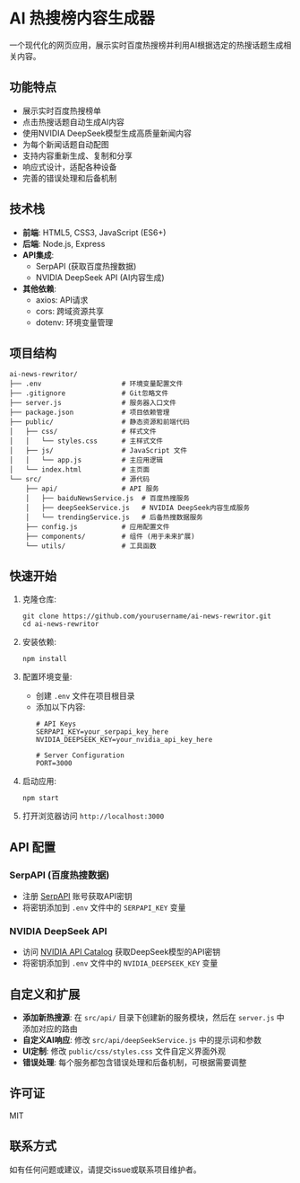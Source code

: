 # AI 热搜榜内容生成器

一个现代化的网页应用，展示实时百度热搜榜并利用AI根据选定的热搜话题生成相关内容。

## 功能特点

- 展示实时百度热搜榜单
- 点击热搜话题自动生成AI内容
- 使用NVIDIA DeepSeek模型生成高质量新闻内容
- 为每个新闻话题自动配图
- 支持内容重新生成、复制和分享
- 响应式设计，适配各种设备
- 完善的错误处理和后备机制

## 技术栈

- **前端**: HTML5, CSS3, JavaScript (ES6+)
- **后端**: Node.js, Express
- **API集成**: 
  - SerpAPI (获取百度热搜数据)
  - NVIDIA DeepSeek API (AI内容生成)
- **其他依赖**:
  - axios: API请求
  - cors: 跨域资源共享
  - dotenv: 环境变量管理

## 项目结构

```
ai-news-rewritor/
├── .env                    # 环境变量配置文件
├── .gitignore              # Git忽略文件
├── server.js               # 服务器入口文件
├── package.json            # 项目依赖管理
├── public/                 # 静态资源和前端代码
│   ├── css/                # 样式文件
│   │   └── styles.css      # 主样式文件
│   ├── js/                 # JavaScript 文件
│   │   └── app.js          # 主应用逻辑
│   └── index.html          # 主页面
└── src/                    # 源代码
    ├── api/                # API 服务
    │   ├── baiduNewsService.js  # 百度热搜服务
    │   ├── deepSeekService.js   # NVIDIA DeepSeek内容生成服务
    │   └── trendingService.js   # 后备热搜数据服务
    ├── config.js           # 应用配置文件
    ├── components/         # 组件 (用于未来扩展)
    └── utils/              # 工具函数
```

## 快速开始

1. 克隆仓库:
   ```
   git clone https://github.com/yourusername/ai-news-rewritor.git
   cd ai-news-rewritor
   ```

2. 安装依赖:
   ```
   npm install
   ```

3. 配置环境变量:
   - 创建 `.env` 文件在项目根目录
   - 添加以下内容:
     ```
     # API Keys
     SERPAPI_KEY=your_serpapi_key_here
     NVIDIA_DEEPSEEK_KEY=your_nvidia_api_key_here
     
     # Server Configuration
     PORT=3000
     ```

4. 启动应用:
   ```
   npm start
   ```

5. 打开浏览器访问 `http://localhost:3000`

## API 配置

### SerpAPI (百度热搜数据)
- 注册 [SerpAPI](https://serpapi.com/) 账号获取API密钥
- 将密钥添加到 `.env` 文件中的 `SERPAPI_KEY` 变量

### NVIDIA DeepSeek API
- 访问 [NVIDIA API Catalog](https://www.nvidia.com/en-us/ai-data-science/generative-ai/api-catalog/) 获取DeepSeek模型的API密钥
- 将密钥添加到 `.env` 文件中的 `NVIDIA_DEEPSEEK_KEY` 变量

## 自定义和扩展

- **添加新热搜源**: 在 `src/api/` 目录下创建新的服务模块，然后在 `server.js` 中添加对应的路由
- **自定义AI响应**: 修改 `src/api/deepSeekService.js` 中的提示词和参数
- **UI定制**: 修改 `public/css/styles.css` 文件自定义界面外观
- **错误处理**: 每个服务都包含错误处理和后备机制，可根据需要调整

## 许可证

MIT

## 联系方式

如有任何问题或建议，请提交issue或联系项目维护者。 